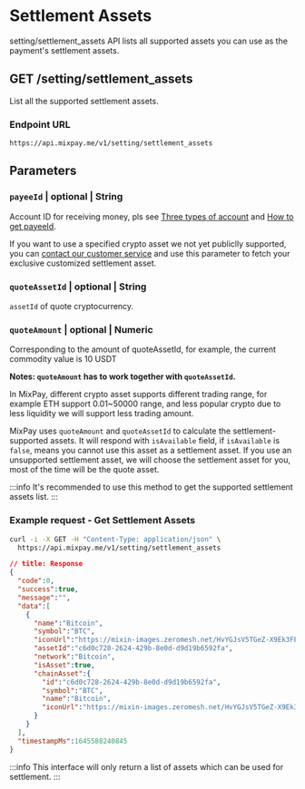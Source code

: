 # Settlement Assets

setting/settlement_assets API lists all supported assets you can use as the payment's settlement assets.

## GET /setting/settlement_assets

List all the supported settlement assets.

### Endpoint URL

```
https://api.mixpay.me/v1/setting/settlement_assets
```

## Parameters

### `payeeId` | optional | String

Account ID for receiving money, pls see [Three types of account](/developers/guides/integration-verview#three-types-of-account) and [How to get payeeId](/developers/guides/integration-verview#payee-id).

If you want to use a specified crypto asset we not yet publiclly supported, you can [contact our customer service](/developers/guides/contact-customer-service) and use this parameter to fetch your exclusive customized settlement asset.

### `quoteAssetId` | optional | String

`assetId` of quote cryptocurrency.

### `quoteAmount` | optional | Numeric

Corresponding to the amount of quoteAssetId, for example, the current commodity value is 10 USDT

**Notes: `quoteAmount` has to work together with `quoteAssetId`.**

In MixPay, different crypto asset supports different trading range, for example ETH support 0.01~50000 range, and less popular crypto due to less liquidity we will support less trading amount. 

MixPay uses `quoteAmount` and `quoteAssetId` to calculate the settlement-supported assets. It will respond with `isAvailable` field, if `isAvailable` is `false`, means you cannot use this asset as a settlement asset. If you use an unsupported settlement asset, we will choose the settlement asset for you, most of the time will be the quote asset.

:::info
It's recommended to use this method to get the supported settlement assets list.
:::

### Example request - Get Settlement Assets

```bash
curl -i -X GET -H "Content-Type: application/json" \
  https://api.mixpay.me/v1/setting/settlement_assets
```


```json
// title: Response
{
  "code":0,
  "success":true,
  "message":"",
  "data":[
    {
      "name":"Bitcoin",
      "symbol":"BTC",
      "iconUrl":"https://mixin-images.zeromesh.net/HvYGJsV5TGeZ-X9Ek3FEQohQZ3fE9LBEBGcOcn4c4BNHovP4fW4YB97Dg5LcXoQ1hUjMEgjbl1DPlKg1TW7kK6XP=s128",
      "assetId":"c6d0c728-2624-429b-8e0d-d9d19b6592fa",
      "network":"Bitcoin",
      "isAsset":true,
      "chainAsset":{
        "id":"c6d0c728-2624-429b-8e0d-d9d19b6592fa",
        "symbol":"BTC",
        "name":"Bitcoin",
        "iconUrl":"https://mixin-images.zeromesh.net/HvYGJsV5TGeZ-X9Ek3FEQohQZ3fE9LBEBGcOcn4c4BNHovP4fW4YB97Dg5LcXoQ1hUjMEgjbl1DPlKg1TW7kK6XP=s128"
      }
    }
  ],
  "timestampMs":1645588240845
}
```

:::info
This interface will only return a list of assets which can be used for settlement.
:::
